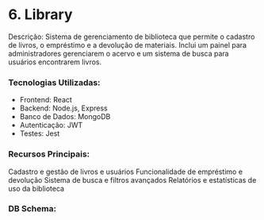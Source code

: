 # 6. Library

Descrição: Sistema de gerenciamento de biblioteca que permite o cadastro de livros, o empréstimo e a devolução de materiais. Inclui um painel para administradores gerenciarem o acervo e um sistema de busca para usuários encontrarem livros.

### Tecnologias Utilizadas:

 - Frontend: React
 - Backend: Node.js, Express
 - Banco de Dados: MongoDB
 - Autenticação: JWT
 - Testes: Jest

### Recursos Principais:

Cadastro e gestão de livros e usuários Funcionalidade de empréstimo e devolução Sistema de busca e filtros avançados Relatórios e estatísticas de uso da biblioteca

### DB Schema:
